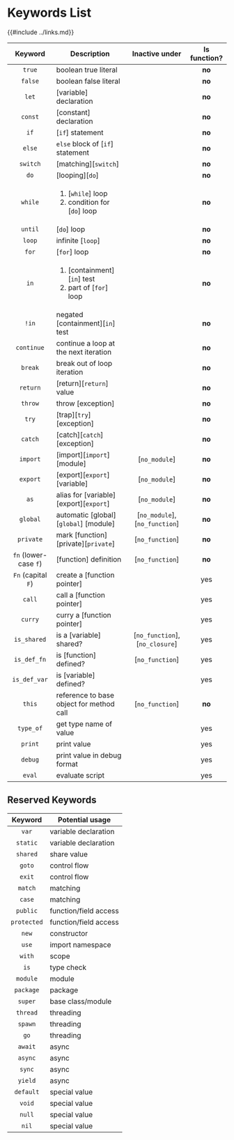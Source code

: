 Keywords List
=============

{{#include ../links.md}}

|        Keyword        | Description                                                             |         Inactive under          | Is function? |
| :-------------------: | ----------------------------------------------------------------------- | :-----------------------------: | :----------: |
|        `true`         | boolean true literal                                                    |                                 |    **no**    |
|        `false`        | boolean false literal                                                   |                                 |    **no**    |
|         `let`         | [variable] declaration                                                  |                                 |    **no**    |
|        `const`        | [constant] declaration                                                  |                                 |    **no**    |
|         `if`          | [`if`] statement                                                        |                                 |    **no**    |
|        `else`         | `else` block of [`if`] statement                                        |                                 |    **no**    |
|       `switch`        | [matching][`switch`]                                                    |                                 |    **no**    |
|         `do`          | [looping][`do`]                                                         |                                 |    **no**    |
|        `while`        | <ol><li>[`while`] loop</li><li>condition for [`do`] loop</li></ol>      |                                 |    **no**    |
|        `until`        | [`do`] loop                                                             |                                 |    **no**    |
|        `loop`         | infinite [`loop`]                                                       |                                 |    **no**    |
|         `for`         | [`for`] loop                                                            |                                 |    **no**    |
|         `in`          | <ol><li>[containment][`in`] test</li><li>part of [`for`] loop</li></ol> |                                 |    **no**    |
|         `!in`         | negated [containment][`in`] test                                        |                                 |    **no**    |
|      `continue`       | continue a loop at the next iteration                                   |                                 |    **no**    |
|        `break`        | break out of loop iteration                                             |                                 |    **no**    |
|       `return`        | [return][`return`] value                                                |                                 |    **no**    |
|        `throw`        | throw [exception]                                                       |                                 |    **no**    |
|         `try`         | [trap][`try`] [exception]                                               |                                 |    **no**    |
|        `catch`        | [catch][`catch`] [exception]                                            |                                 |    **no**    |
|       `import`        | [import][`import`] [module]                                             |          [`no_module`]          |    **no**    |
|       `export`        | [export][`export`] [variable]                                           |          [`no_module`]          |    **no**    |
|         `as`          | alias for [variable] [export][`export`]                                 |          [`no_module`]          |    **no**    |
|       `global`        | automatic [global][`global`] [module]                                   | [`no_module`], [`no_function`]  |    **no**    |
|       `private`       | mark [function] [private][`private`]                                    |         [`no_function`]         |    **no**    |
| `fn` (lower-case `f`) | [function] definition                                                   |         [`no_function`]         |    **no**    |
|  `Fn` (capital `F`)   | create a [function pointer]                                             |                                 |     yes      |
|        `call`         | call a [function pointer]                                               |                                 |     yes      |
|        `curry`        | curry a [function pointer]                                              |                                 |     yes      |
|      `is_shared`      | is a [variable] shared?                                                 | [`no_function`], [`no_closure`] |     yes      |
|      `is_def_fn`      | is [function] defined?                                                  |         [`no_function`]         |     yes      |
|     `is_def_var`      | is [variable] defined?                                                  |                                 |     yes      |
|        `this`         | reference to base object for method call                                |         [`no_function`]         |    **no**    |
|       `type_of`       | get type name of value                                                  |                                 |     yes      |
|        `print`        | print value                                                             |                                 |     yes      |
|        `debug`        | print value in debug format                                             |                                 |     yes      |
|        `eval`         | evaluate script                                                         |                                 |     yes      |


Reserved Keywords
-----------------

|   Keyword   | Potential usage       |
| :---------: | --------------------- |
|    `var`    | variable declaration  |
|  `static`   | variable declaration  |
|  `shared`   | share value           |
|   `goto`    | control flow          |
|   `exit`    | control flow          |
|   `match`   | matching              |
|   `case`    | matching              |
|  `public`   | function/field access |
| `protected` | function/field access |
|    `new`    | constructor           |
|    `use`    | import namespace      |
|   `with`    | scope                 |
|    `is`     | type check            |
|  `module`   | module                |
|  `package`  | package               |
|   `super`   | base class/module     |
|  `thread`   | threading             |
|   `spawn`   | threading             |
|    `go`     | threading             |
|   `await`   | async                 |
|   `async`   | async                 |
|   `sync`    | async                 |
|   `yield`   | async                 |
|  `default`  | special value         |
|   `void`    | special value         |
|   `null`    | special value         |
|    `nil`    | special value         |
